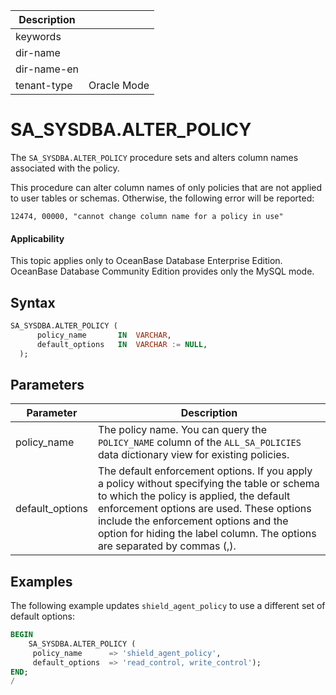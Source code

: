 | Description   |                 |
|---------------|-----------------|
| keywords      |                 |
| dir-name      |                 |
| dir-name-en   |                 |
| tenant-type   | Oracle Mode     |

# SA_SYSDBA.ALTER_POLICY

The `SA_SYSDBA.ALTER_POLICY` procedure sets and alters column names associated with the policy.

This procedure can alter column names of only policies that are not applied to user tables or schemas. Otherwise, the following error will be reported:

`12474, 00000, "cannot change column name for a policy in use"`

  <main id="notice" >
    <h4>Applicability</h4>
    <p>This topic applies only to OceanBase Database Enterprise Edition. OceanBase Database Community Edition provides only the MySQL mode. </p>
  </main>

Syntax
-----------

```sql
SA_SYSDBA.ALTER_POLICY (
      policy_name       IN  VARCHAR,
      default_options   IN  VARCHAR := NULL,
  );
```



Parameters
-------------



| **Parameter** | **Description** |
|-----------------|-----------------------------------------------------------------------------|
| policy_name | The policy name. You can query the `POLICY_NAME` column of the `ALL_SA_POLICIES` data dictionary view for existing policies.  |
| default_options | The default enforcement options. If you apply a policy without specifying the table or schema to which the policy is applied, the default enforcement options are used. These options include the enforcement options and the option for hiding the label column. The options are separated by commas (,).  |



Examples
-----------

The following example updates `shield_agent_policy` to use a different set of default options:

```sql
BEGIN
    SA_SYSDBA.ALTER_POLICY (
     policy_name      => 'shield_agent_policy',
     default_options  => 'read_control, write_control');
END;
/
```



